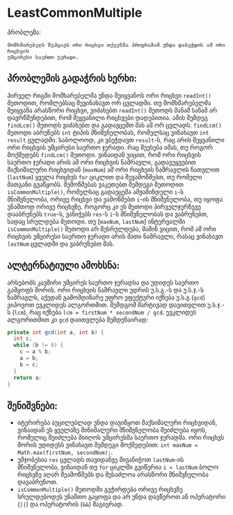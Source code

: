 # LeastCommonMultiple

პრობლემა:

```
მომხმარებელს შეჰყავს ორი რიცხვი თქვენმა პროგრამამ უნდა დაბეჭდოს ამ ორი რიცხვის
უმცირესი საერთო ჯერადი.
```

## პრობლემის გადაჭრის ხერხი:

პირველ რიგში მომხარებელმა უნდა შეიყვანოს ორი რიცხვი `readInt()` მეთოდით, რომლებსაც შევინახავთ ორ ცვლადში. თუ მომხმარებელმა შეიყვანა არასწორი რიცხვი, ვიძახებთ `readInt()` მეთოდს მანამ სანამ არ დავრწმუნდებით, რომ შეყვანილი რიცხვები დადებითია. ამის შემდეგ `findLcm()` მეთოდს ვიძახებთ და გადავცემთ მას ამ ორ ცვლადს. `findLcm()` მეთოდი აბრუნებს `int` ტიპის მნიშვნელობას, რომელსაც ვინახავთ `int result` ცვლადში. საბოლოოდ, კი ვბეჭდავთ `result`-ს, რაც არის შეყვანილი ორი რიცხვის უმცირესი საერთო ჯერადი.
რაც შეეხება იმას, თუ როგორ მოქმედებს `findLcm()` მეთოდი. ვინაიდან ვიცით, რომ ორი რიცხვის საერთო ჯერადი არის ამ ორი რიცხვის ნამრავლი, გადავუყვებით მაქსიმალური რიცხვიდან (`maxNum`) ამ ორი რიცხვის ნამრავლის ჩათვლით (`lastNum`) ყველა რიცხვს `for` ციკლით და შევამოწმებთ, თუ რომელი მათგანი გვაწყობს. შემოწმებას ვაკეთებთ შემდეგი მეთოდით `isCommonMultiple()`, რომელსაც გადაეცემა ამჟამინდელი `i`-ს მნიშვნელობა, ორივე რიცხვი და ვამოწმებთ `i`-ის მნიშვნელობა, თუ იყოფა უნაშთოდ ორივე რიცხვზე. როგორც კი ეს მეთოდი პირველჯერზევე დააბრუნებს `true`-ს, ვანიჭებს `res`-ს `i`-ს მნიშვნელობას და ვაბრუნებთ, სადაც სრულდება მეთოდი. თუ [`maxNum`, `lastNum`] ინტერვალში `isCommonMultiple()` მეთოდი არ შესრულდება, მაშინ ვიცით, რომ ამ ორი რიცხვის უმცირესი საერთო ჯერადი არის მათი ნამრავლი, რასაც ვინახავთ `lastNum` ცვლადში და ვაბრუნებთ მას.

## ალტერნატიული ამოხსნა:

არსებობს კავშირი უმცირეს საერთო ჯერადსა და უდიდეს საერთო გამყოფს შორის. ორი რიცხვის ნამრავლი უდრის უ.ს.გ.-ს და უ.ს.ჯ.-ს ნამრავლს, აქედან გამომდინარე უფრო ეფექტური იქნება უ.ს.გ (`gcd`) ვიპოვოთ ევკლიდეს ალგორთმით. შემდგომ მარტივად დავითვლით უ.ს.ჯ.-ს (`lcm`), რაც იქნება `lcm = firstNum * secondNum / gcd`. ევკლიდეს ალგორითმით კი `gcd` დაითვლება შემდენაირად:

```java
private int gcd(int a, int b) {
  int c;
  while (b != 0) {
    c = a % b;
    a = b;
    b = c;
  }
  return a;
}
```

## შენიშვნები:

- იტერირება აუცილებლად უნდა დავიწყოთ მაქსიმალური რიცხვიდან, ვინაიდან ეს ყველაზე მინიმალური მნიშვნელობა შეიძლება იყოს, რომელიც შეიძლება მიიღოს უმცირესმა საერთო ჯერადმა. ორი რიცხვს შორის უდიდესს ვინახავთ შემდეგი მოქმედებით: `int maxNum = Math.max(firstNum, secondNum);`.
- უმჯობესია `res` ცვლადს თავიდანვე მივანიჭოთ `lastNum`-ის მნიშვნელობა, ვინაიდან თუ `for` ციკლში გვიწერია `i < lastNum` ბოლო რიცხვზე აღარ შეამოწმებს და შესაძლოა არასწორი მნიშვნელობა დავაბრუნოთ.
- `isCommonMultiple()` მეთოდში გვჭირდება ორივე რიცხვზე სრულდებოდეს უნაშთო გაყოფა და არ უნდა დავწეროთ ან ოპერატორი (`||`) და ოპერატორის (`&&`) მაგივრად.
